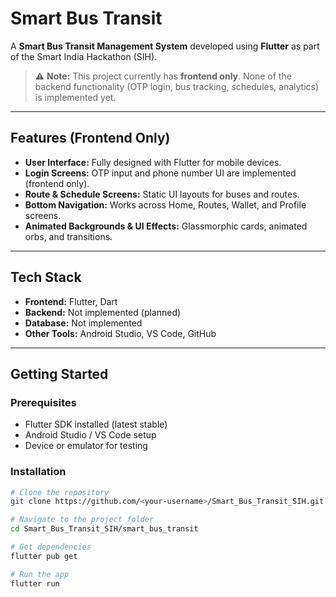 # Smart Bus Transit

A **Smart Bus Transit Management System** developed using **Flutter** as part of the Smart India Hackathon (SIH).  

> ⚠️ **Note:** This project currently has **frontend only**. None of the backend functionality (OTP login, bus tracking, schedules, analytics) is implemented yet.

---

## Features (Frontend Only)
- **User Interface:** Fully designed with Flutter for mobile devices.  
- **Login Screens:** OTP input and phone number UI are implemented (frontend only).  
- **Route & Schedule Screens:** Static UI layouts for buses and routes.  
- **Bottom Navigation:** Works across Home, Routes, Wallet, and Profile screens.  
- **Animated Backgrounds & UI Effects:** Glassmorphic cards, animated orbs, and transitions.

---

## Tech Stack
- **Frontend:** Flutter, Dart  
- **Backend:** Not implemented (planned)  
- **Database:** Not implemented  
- **Other Tools:** Android Studio, VS Code, GitHub  

---

## Getting Started

### Prerequisites
- Flutter SDK installed (latest stable)
- Android Studio / VS Code setup
- Device or emulator for testing

### Installation
```bash
# Clone the repository
git clone https://github.com/<your-username>/Smart_Bus_Transit_SIH.git

# Navigate to the project folder
cd Smart_Bus_Transit_SIH/smart_bus_transit

# Get dependencies
flutter pub get

# Run the app
flutter run

